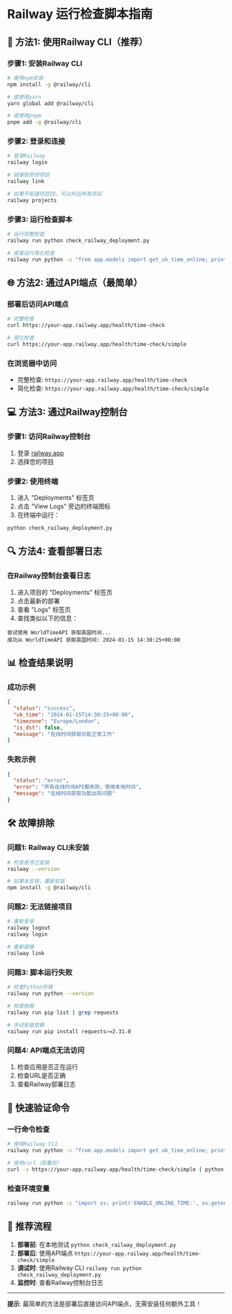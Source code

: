# Railway 运行检查脚本指南

## 🚀 方法1: 使用Railway CLI（推荐）

### 步骤1: 安装Railway CLI
```bash
# 使用npm安装
npm install -g @railway/cli

# 或使用yarn
yarn global add @railway/cli

# 或使用pnpm
pnpm add -g @railway/cli
```

### 步骤2: 登录和连接
```bash
# 登录Railway
railway login

# 链接到您的项目
railway link

# 如果不知道项目ID，可以列出所有项目
railway projects
```

### 步骤3: 运行检查脚本
```bash
# 运行完整检查
railway run python check_railway_deployment.py

# 或者运行简化检查
railway run python -c "from app.models import get_uk_time_online; print('UK Time:', get_uk_time_online())"
```

## 🌐 方法2: 通过API端点（最简单）

### 部署后访问API端点
```bash
# 完整检查
curl https://your-app.railway.app/health/time-check

# 简化检查
curl https://your-app.railway.app/health/time-check/simple
```

### 在浏览器中访问
- 完整检查: `https://your-app.railway.app/health/time-check`
- 简化检查: `https://your-app.railway.app/health/time-check/simple`

## 💻 方法3: 通过Railway控制台

### 步骤1: 访问Railway控制台
1. 登录 [railway.app](https://railway.app)
2. 选择您的项目

### 步骤2: 使用终端
1. 进入 "Deployments" 标签页
2. 点击 "View Logs" 旁边的终端图标
3. 在终端中运行：
```bash
python check_railway_deployment.py
```

## 🔍 方法4: 查看部署日志

### 在Railway控制台查看日志
1. 进入项目的 "Deployments" 标签页
2. 点击最新的部署
3. 查看 "Logs" 标签页
4. 查找类似以下的信息：
```
尝试使用 WorldTimeAPI 获取英国时间...
成功从 WorldTimeAPI 获取英国时间: 2024-01-15 14:30:25+00:00
```

## 📊 检查结果说明

### 成功示例
```json
{
  "status": "success",
  "uk_time": "2024-01-15T14:30:25+00:00",
  "timezone": "Europe/London",
  "is_dst": false,
  "message": "在线时间获取功能正常工作"
}
```

### 失败示例
```json
{
  "status": "error",
  "error": "所有在线时间API都失败，使用本地时间",
  "message": "在线时间获取功能出现问题"
}
```

## 🛠️ 故障排除

### 问题1: Railway CLI未安装
```bash
# 检查是否已安装
railway --version

# 如果未安装，重新安装
npm install -g @railway/cli
```

### 问题2: 无法链接项目
```bash
# 重新登录
railway logout
railway login

# 重新链接
railway link
```

### 问题3: 脚本运行失败
```bash
# 检查Python环境
railway run python --version

# 检查依赖
railway run pip list | grep requests

# 手动安装依赖
railway run pip install requests>=2.31.0
```

### 问题4: API端点无法访问
1. 检查应用是否正在运行
2. 检查URL是否正确
3. 查看Railway部署日志

## 📝 快速验证命令

### 一行命令检查
```bash
# 使用Railway CLI
railway run python -c "from app.models import get_uk_time_online; print('✅ UK Time:', get_uk_time_online())"

# 使用curl（部署后）
curl -s https://your-app.railway.app/health/time-check/simple | python -m json.tool
```

### 检查环境变量
```bash
railway run python -c "import os; print('ENABLE_ONLINE_TIME:', os.getenv('ENABLE_ONLINE_TIME', 'true'))"
```

## 🎯 推荐流程

1. **部署前**: 在本地测试 `python check_railway_deployment.py`
2. **部署后**: 使用API端点 `https://your-app.railway.app/health/time-check/simple`
3. **调试时**: 使用Railway CLI `railway run python check_railway_deployment.py`
4. **监控时**: 查看Railway控制台日志

---

**提示**: 最简单的方法是部署后直接访问API端点，无需安装任何额外工具！
